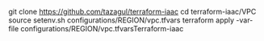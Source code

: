 git clone https://github.com/tazagul/terraform-iaac
cd terraform-iaac/VPC
source setenv.sh configurations/REGION/vpc.tfvars
terraform apply -var-file configurations/REGION/vpc.tfvarsTerraform-iaac